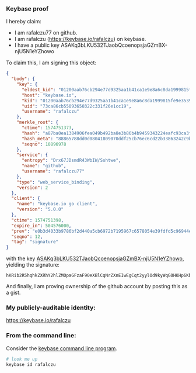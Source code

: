 ### Keybase proof

I hereby claim:

  * I am rafalczu77 on github.
  * I am rafalczu (https://keybase.io/rafalczu) on keybase.
  * I have a public key ASAKq3bLKU532TJaobQcoenopsjaGZmBX-njU5N1eYZhowo

To claim this, I am signing this object:

```json
{
  "body": {
    "key": {
      "eldest_kid": "01200aab76cb294e77d9325aa1b41ca1e9e8a6c8da1999815fe9e3539375798661a30a",
      "host": "keybase.io",
      "kid": "01200aab76cb294e77d9325aa1b41ca1e9e8a6c8da1999815fe9e3539375798661a30a",
      "uid": "73ca86cb55093650322c331f26e1cc19",
      "username": "rafalczu"
    },
    "merkle_root": {
      "ctime": 1574751373,
      "hash": "a87ba0ea1384906fea049b492ba8e3b86b4b9459343224eafc93ca3f6deefac87da53ba7f75fea07f86df8311c8cd0fae927503bbdf6fab191a2ff38c0eec1ab",
      "hash_meta": "88865788dd0d08041809070ddf25cb76ec6cd22b33863242c9b6121583bf57c4",
      "seqno": 10896978
    },
    "service": {
      "entropy": "Drx67JDsmdR43WbIW/Sshtwe",
      "name": "github",
      "username": "rafalczu77"
    },
    "type": "web_service_binding",
    "version": 2
  },
  "client": {
    "name": "keybase.io go client",
    "version": "5.0.0"
  },
  "ctime": 1574751398,
  "expire_in": 504576000,
  "prev": "e0b3d4033b9786bf2d440a5cb6972b7195967c6578054e39fdfd5c96944e3ab5",
  "seqno": 12,
  "tag": "signature"
}
```

with the key [ASAKq3bLKU532TJaobQcoenopsjaGZmBX-njU5N1eYZhowo](https://keybase.io/rafalczu), yielding the signature:

```
hKRib2R5hqhkZXRhY2hlZMOpaGFzaF90eXBlCqNrZXnEIwEgCqt2yylOd9kyWqG0HKHp6KbI2hmZgV/p41OTdXmGYaMKp3BheWxvYWTESpcCDMQg4LPUAzuXhr8tRApctpcrcZWWfGV4BU45/f1clpROOrXEIMDkYwDKbv8DJvf7MPybAXLvXrlkRSHfCG6eO4IkmJJWAgHCo3NpZ8RAYdSTt8DAiEK3vPR4g4shlwxoWMx+bpp/l+qPxectgdTVbhPBBfAhJAUpNrl5N/VkScuc6vanpCmB0+NJjWWWDKhzaWdfdHlwZSCkaGFzaIKkdHlwZQildmFsdWXEIPBGcaId3GNRXI/BEKRcnQllhm5MAQYPvRVhaZRJC73go3RhZ80CAqd2ZXJzaW9uAQ==

```

And finally, I am proving ownership of the github account by posting this as a gist.

### My publicly-auditable identity:

https://keybase.io/rafalczu

### From the command line:

Consider the [keybase command line program](https://keybase.io/download).

```bash
# look me up
keybase id rafalczu
```
